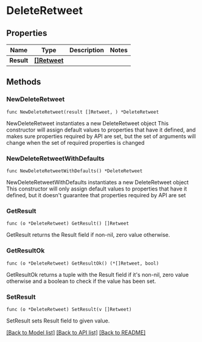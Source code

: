 # DeleteRetweet

## Properties

Name | Type | Description | Notes
------------ | ------------- | ------------- | -------------
**Result** | [**[]Retweet**](Retweet.md) |  | 

## Methods

### NewDeleteRetweet

`func NewDeleteRetweet(result []Retweet, ) *DeleteRetweet`

NewDeleteRetweet instantiates a new DeleteRetweet object
This constructor will assign default values to properties that have it defined,
and makes sure properties required by API are set, but the set of arguments
will change when the set of required properties is changed

### NewDeleteRetweetWithDefaults

`func NewDeleteRetweetWithDefaults() *DeleteRetweet`

NewDeleteRetweetWithDefaults instantiates a new DeleteRetweet object
This constructor will only assign default values to properties that have it defined,
but it doesn't guarantee that properties required by API are set

### GetResult

`func (o *DeleteRetweet) GetResult() []Retweet`

GetResult returns the Result field if non-nil, zero value otherwise.

### GetResultOk

`func (o *DeleteRetweet) GetResultOk() (*[]Retweet, bool)`

GetResultOk returns a tuple with the Result field if it's non-nil, zero value otherwise
and a boolean to check if the value has been set.

### SetResult

`func (o *DeleteRetweet) SetResult(v []Retweet)`

SetResult sets Result field to given value.



[[Back to Model list]](../README.md#documentation-for-models) [[Back to API list]](../README.md#documentation-for-api-endpoints) [[Back to README]](../README.md)


